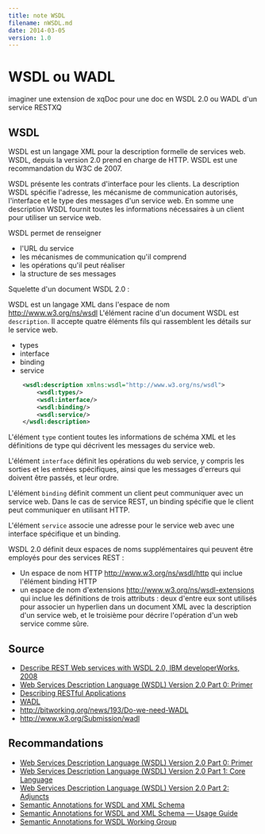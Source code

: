 ```yaml
---
title: note WSDL
filename: nWSDL.md
date: 2014-03-05
version: 1.0
---
```


WSDL ou WADL
==========

imaginer une extension de xqDoc pour une doc en WSDL 2.0 ou WADL d'un service RESTXQ


WSDL
-----

WSDL est un langage XML pour la description formelle de services web.
WSDL, depuis la version 2.0 prend en charge de HTTP.
WSDL est une recommandation du W3C de 2007.

WSDL présente les contrats d'interface pour les clients. La description WSDL spécifie l'adresse, les mécanisme de communication autorisés, l'interface et le type des messages d'un service web. En somme une description WSDL fournit toutes les informations nécessaires à un client pour utiliser un service web.

WSDL permet de renseigner
- l'URL du service
- les mécanismes de communication qu'il comprend
- les opérations qu'il peut réaliser
- la structure de ses messages

Squelette d'un document WSDL 2.0 :

WSDL est un langage XML dans l'espace de nom http://www.w3.org/ns/wsdl
L'élément racine d'un document WSDL est `description`.
Il accepte quatre éléments fils qui rassemblent les détails sur le service web.
- types
- interface
- binding
- service

```xml
    <wsdl:description xmlns:wsdl="http://www.w3.org/ns/wsdl">
        <wsdl:types/>
        <wsdl:interface/>
        <wsdl:binding/>
        <wsdl:service/>
    </wsdl:description>
```

L'élément `type` contient toutes les informations de schéma XML et les définitions de type qui décrivent les messages du service web.

L'élément `interface` définit les opérations du web service, y compris les sorties et les entrées spécifiques, ainsi que les messages d'erreurs qui doivent être passés, et leur ordre.

L'élément `binding` définit comment un client peut communiquer avec un service web. Dans le cas de service REST, un binding spécifie que le client peut communiquer en utilisant HTTP.

L'élément `service` associe une adresse pour le service web avec une interface spécifique et un binding.

WSDL 2.0 définit deux espaces de noms supplémentaires qui peuvent être employés pour des services REST :

- Un espace de nom HTTP http://www.w3.org/ns/wsdl/http qui inclue l'élément binding HTTP
- un espace de nom d'extensions http://www.w3.org/ns/wsdl-extensions qui inclue les définitions de trois attributs : deux d'entre eux sont utilisés pour associer un hyperlien dans un document XML avec la description d'un service web, et le troisième pour décrire l'opération d'un web service comme sûre.


Source
-------

- [Describe REST Web services with WSDL 2.0, IBM developerWorks, 2008](http://www.ibm.com/developerworks/webservices/library/ws-restwsdl/)
- [Web Services Description Language (WSDL) Version 2.0 Part 0: Primer](http://www.w3.org/TR/2007/REC-wsdl20-primer-20070626/)
- [Describing RESTful Applications](http://www.infoq.com/articles/subbu-allamaraju-rest)
- [WADL](http://fr.wikipedia.org/wiki/Web_Application_Description_Language)
- http://bitworking.org/news/193/Do-we-need-WADL
- http://www.w3.org/Submission/wadl

Recommandations
--------
- [Web Services Description Language (WSDL) Version 2.0 Part 0: Primer](http://www.w3.org/TR/wsdl20-primer/)
- [Web Services Description Language (WSDL) Version 2.0 Part 1: Core Language](http://www.w3.org/TR/wsdl20)
- [Web Services Description Language (WSDL) Version 2.0 Part 2: Adjuncts](http://www.w3.org/TR/wsdl20-adjuncts/)
- [Semantic Annotations for WSDL and XML Schema](http://www.w3.org/TR/sawsdl/)
- [Semantic Annotations for WSDL and XML Schema — Usage Guide](http://www.w3.org/TR/sawsdl-guide/)
- [Semantic Annotations for WSDL Working Group](http://www.w3.org/2002/ws/sawsdl/)